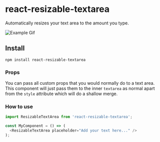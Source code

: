 # react-resizable-textarea
Automatically resizes your text area to the amount you type.

![Example Gif](https://user-images.githubusercontent.com/15030491/33520883-7c6fa288-d7c3-11e7-90c0-6f0ffef8f5b4.gif)

## Install
`npm install react-resizable-textarea`

### Props
You can pass all custom props that you would normally do to a text area. This component will just pass them to the inner `textarea` as normal apart from the `style` attribute which will do a shallow merge.

### How to use
```js
import ResizableTextArea from 'react-resizable-textarea';

const MyComponent = () => (
  <ResizableTextArea placeholder="Add your text here..." />
);
```
